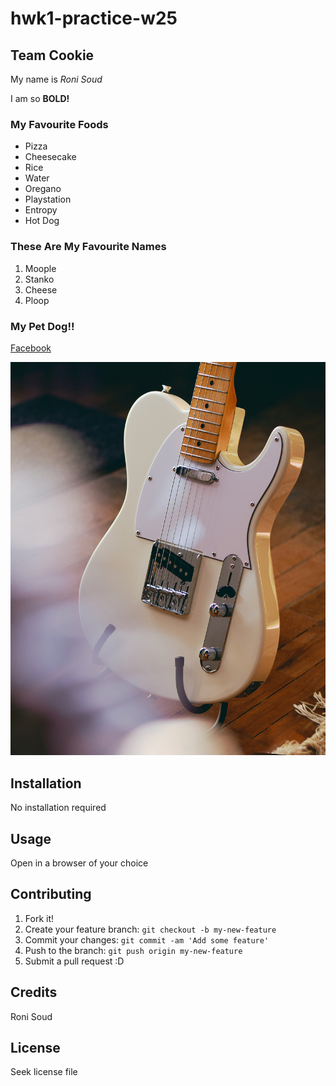 # hwk1-practice-w25
## Team Cookie

My name is *Roni Soud*

I am so **BOLD!**

### My Favourite Foods
- Pizza
- Cheesecake
- Rice
- Water
- Oregano
- Playstation
- Entropy
- Hot Dog

### These Are My Favourite Names
1. Moople
2. Stanko
3. Cheese
4. Ploop

### My Pet Dog!! 
[Facebook](https://www.youtube.com/watch?v=dQw4w9WgXcQ)

![A Fender Telecaster](images/tele.jpg)

## Installation
No installation required
## Usage
Open in a browser of your choice
## Contributing
1. Fork it!
2. Create your feature branch: `git checkout -b my-new-feature`
3. Commit your changes: `git commit -am 'Add some feature'`
4. Push to the branch: `git push origin my-new-feature`
5. Submit a pull request :D
## Credits
Roni Soud
## License
Seek license file